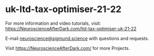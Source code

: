 # uk-ltd-tax-optimiser-21-22

For more information and video tutorials, visit: https://NeuroscienceAfterDark.com/ltd-tax-optimiser-uk-21-22

E-mail neuroscience@sigmund.science with questions and requests.

Visit https://NeuroscienceAfterDark.com/ for more Projects.
